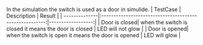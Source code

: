 In the simulation the switch is used as a door in simulide.
| TestCase      |                  Description                            |     Result        |
| --------------|:-------------------------------------------------------:|------------------:|
| Door is closed| when the switch is closed it means the door is closed   | LED will not glow |
| Door is opened| when the switch is open it means the door is opened     | LED will glow     |

